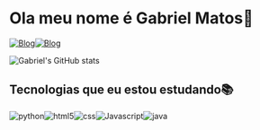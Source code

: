 # Ola meu nome é Gabriel Matos👋

[![Blog](https://img.shields.io/badge/LinkedIn-0077B5?style=for-the-badge&logo=linkedin&logoColor=white)](https://www.linkedin.com/in/gabrielmatosdev/)[![Blog](https://img.shields.io/badge/Instagram-E4405F?style=for-the-badge&logo=instagram&logoColor=white)](https://www.instagram.com/gabzmatz/)

![Gabriel's GitHub stats](https://github-readme-stats.vercel.app/api?username=gabriel&show_icons=true&theme=tokyonight)

## Tecnologias que eu estou estudando📚
<div style="display:inline block">


<img align="center" alt="python" src="https://img.shields.io/badge/Python-3776AB?style=for-the-badge&logo=python&logoColor=white"><img align="center" alt="html5" src="https://img.shields.io/badge/HTML5-E34F26?style=for-the-badge&logo=html5&logoColor=white"><img align="center" alt="css" src="https://img.shields.io/badge/CSS3-1572B6?style=for-the-badge&logo=css3&logoColor=white"><img align="center" alt="Javascript" src="https://img.shields.io/badge/JavaScript-F7DF1E?style=for-the-badge&logo=javascript&logoColor=black"><img align="center" alt="java" src="https://img.shields.io/badge/Java-ED8B00?style=for-the-badge&logo=openjdk&logoColor=white">

</div>
